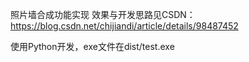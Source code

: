 照片墙合成功能实现
效果与开发思路见CSDN：
https://blog.csdn.net/chijiandi/article/details/98487452

使用Python开发，exe文件在dist/test.exe
